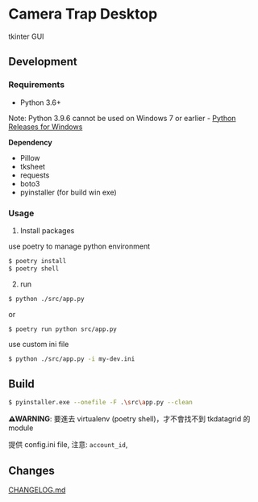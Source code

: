 # Camera Trap Desktop

tkinter GUI

## Development

### Requirements

- Python 3.6+ 

Note: Python 3.9.6 cannot be used on Windows 7 or earlier - [Python Releases for Windows](https://www.python.org/downloads/windows/)

**Dependency**
- Pillow
- tksheet
- requests
- boto3
- pyinstaller (for build win exe)

### Usage

1. Install packages

use poetry to manage python environment

```sh
$ poetry install
$ poetry shell
```

2. run

```sh
$ python ./src/app.py
```

or

```
$ poetry run python src/app.py
```

use custom ini file

```sh
$ python ./src/app.py -i my-dev.ini
```

## Build

```sh
$ pyinstaller.exe --onefile -F .\src\app.py --clean
```
**⚠WARNING**: 要進去 virtualenv (poetry shell)，才不會找不到 tkdatagrid 的 module

提供 config.ini file, 注意: `account_id`,

## Changes

[CHANGELOG.md](CHANGELOG.md)
